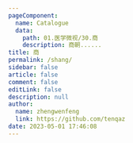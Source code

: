 ```yaml
---
pageComponent: 
  name: Catalogue
  data: 
    path: 01.医学微视/30.商
    description: 商朝......
title: 商
permalink: /shang/
sidebar: false
article: false
comment: false
editLink: false
description: null
author: 
  name: zhengwenfeng
  link: https://github.com/tenqaz
date: 2023-05-01 17:46:08
---
```

